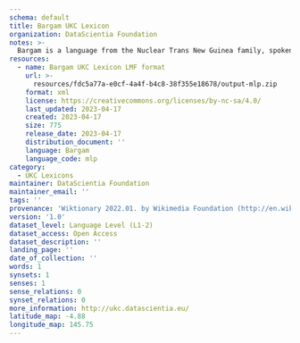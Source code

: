```yaml
---
schema: default
title: Bargam UKC Lexicon
organization: DataScientia Foundation
notes: >-
  Bargam is a language from the Nuclear Trans New Guinea family, spoken in Oceania. The UKC Lexicon of Bargam is represented as a lexico-semantic network. It consists of words, word senses, synsets, as well as sense-level and synset-level relationships.
resources:
  - name: Bargam UKC Lexicon LMF format
    url: >-
      resources/fdc5a77a-e0cf-4a4f-b4c8-38f355e18678/output-mlp.zip
    format: xml
    license: https://creativecommons.org/licenses/by-nc-sa/4.0/
    last_updated: 2023-04-17
    created: 2023-04-17
    size: 775
    release_date: 2023-04-17
    distribution_document: ''
    language: Bargam
    language_code: mlp
category:
  - UKC Lexicons
maintainer: DataScientia Foundation
maintainer_email: ''
tags: ''
provenance: 'Wiktionary 2022.01. by Wikimedia Foundation (http://en.wiktionary.org); Princeton WordNet 2.1 by Princeton University (https://wordnet.princeton.edu)'
version: '1.0'
dataset_level: Language Level (L1-2)
dataset_access: Open Access
dataset_description: ''
landing_page: ''
date_of_collection: ''
words: 1
synsets: 1
senses: 1
sense_relations: 0
synset_relations: 0
more_information: http://ukc.datascientia.eu/
latitude_map: -4.88
longitude_map: 145.75
---
```

